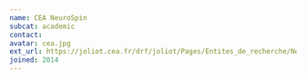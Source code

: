 ```yaml
---
name: CEA NeuroSpin
subcat: academic
contact: 
avatar: cea.jpg
ext_url: https://joliot.cea.fr/drf/joliot/Pages/Entites_de_recherche/NeuroSpin.aspx
joined: 2014
---
```


